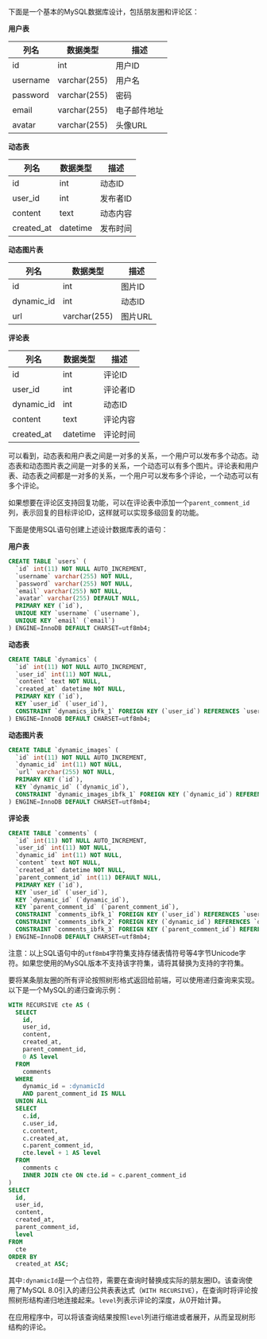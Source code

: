 

下面是一个基本的MySQL数据库设计，包括朋友圈和评论区：

**用户表**

|列名|数据类型|描述|
|---|---|---|
|id|int|用户ID|
|username|varchar(255)|用户名|
|password|varchar(255)|密码|
|email|varchar(255)|电子邮件地址|
|avatar|varchar(255)|头像URL|

**动态表**

|列名|数据类型|描述|
|---|---|---|
|id|int|动态ID|
|user_id|int|发布者ID|
|content|text|动态内容|
|created_at|datetime|发布时间|

**动态图片表**

|列名|数据类型|描述|
|---|---|---|
|id|int|图片ID|
|dynamic_id|int|动态ID|
|url|varchar(255)|图片URL|

**评论表**

|列名|数据类型|描述|
|---|---|---|
|id|int|评论ID|
|user_id|int|评论者ID|
|dynamic_id|int|动态ID|
|content|text|评论内容|
|created_at|datetime|评论时间|

可以看到，动态表和用户表之间是一对多的关系，一个用户可以发布多个动态。动态表和动态图片表之间是一对多的关系，一个动态可以有多个图片。评论表和用户表、动态表之间都是一对多的关系，一个用户可以发布多个评论，一个动态可以有多个评论。

如果想要在评论区支持回复功能，可以在评论表中添加一个`parent_comment_id`列，表示回复的目标评论ID，这样就可以实现多级回复的功能。

下面是使用SQL语句创建上述设计数据库表的语句：

**用户表**

```sql
CREATE TABLE `users` (
  `id` int(11) NOT NULL AUTO_INCREMENT,
  `username` varchar(255) NOT NULL,
  `password` varchar(255) NOT NULL,
  `email` varchar(255) NOT NULL,
  `avatar` varchar(255) DEFAULT NULL,
  PRIMARY KEY (`id`),
  UNIQUE KEY `username` (`username`),
  UNIQUE KEY `email` (`email`)
) ENGINE=InnoDB DEFAULT CHARSET=utf8mb4;
```

**动态表**

```sql
CREATE TABLE `dynamics` (
  `id` int(11) NOT NULL AUTO_INCREMENT,
  `user_id` int(11) NOT NULL,
  `content` text NOT NULL,
  `created_at` datetime NOT NULL,
  PRIMARY KEY (`id`),
  KEY `user_id` (`user_id`),
  CONSTRAINT `dynamics_ibfk_1` FOREIGN KEY (`user_id`) REFERENCES `users` (`id`) ON DELETE CASCADE ON UPDATE CASCADE
) ENGINE=InnoDB DEFAULT CHARSET=utf8mb4;
```

**动态图片表**

```sql
CREATE TABLE `dynamic_images` (
  `id` int(11) NOT NULL AUTO_INCREMENT,
  `dynamic_id` int(11) NOT NULL,
  `url` varchar(255) NOT NULL,
  PRIMARY KEY (`id`),
  KEY `dynamic_id` (`dynamic_id`),
  CONSTRAINT `dynamic_images_ibfk_1` FOREIGN KEY (`dynamic_id`) REFERENCES `dynamics` (`id`) ON DELETE CASCADE ON UPDATE CASCADE
) ENGINE=InnoDB DEFAULT CHARSET=utf8mb4;
```

**评论表**

```sql
CREATE TABLE `comments` (
  `id` int(11) NOT NULL AUTO_INCREMENT,
  `user_id` int(11) NOT NULL,
  `dynamic_id` int(11) NOT NULL,
  `content` text NOT NULL,
  `created_at` datetime NOT NULL,
  `parent_comment_id` int(11) DEFAULT NULL,
  PRIMARY KEY (`id`),
  KEY `user_id` (`user_id`),
  KEY `dynamic_id` (`dynamic_id`),
  KEY `parent_comment_id` (`parent_comment_id`),
  CONSTRAINT `comments_ibfk_1` FOREIGN KEY (`user_id`) REFERENCES `users` (`id`) ON DELETE CASCADE ON UPDATE CASCADE,
  CONSTRAINT `comments_ibfk_2` FOREIGN KEY (`dynamic_id`) REFERENCES `dynamics` (`id`) ON DELETE CASCADE ON UPDATE CASCADE,
  CONSTRAINT `comments_ibfk_3` FOREIGN KEY (`parent_comment_id`) REFERENCES `comments` (`id`) ON DELETE CASCADE ON UPDATE CASCADE
) ENGINE=InnoDB DEFAULT CHARSET=utf8mb4;
```

注意：以上SQL语句中的`utf8mb4`字符集支持存储表情符号等4字节Unicode字符。如果您使用的MySQL版本不支持该字符集，请将其替换为支持的字符集。


要将某条朋友圈的所有评论按照树形格式返回给前端，可以使用递归查询来实现。以下是一个MySQL的递归查询示例：

```sql
WITH RECURSIVE cte AS (
  SELECT
    id,
    user_id,
    content,
    created_at,
    parent_comment_id,
    0 AS level
  FROM
    comments
  WHERE
    dynamic_id = :dynamicId
    AND parent_comment_id IS NULL
  UNION ALL
  SELECT
    c.id,
    c.user_id,
    c.content,
    c.created_at,
    c.parent_comment_id,
    cte.level + 1 AS level
  FROM
    comments c
    INNER JOIN cte ON cte.id = c.parent_comment_id
)
SELECT
  id,
  user_id,
  content,
  created_at,
  parent_comment_id,
  level
FROM
  cte
ORDER BY
  created_at ASC;
```

其中`:dynamicId`是一个占位符，需要在查询时替换成实际的朋友圈ID。该查询使用了MySQL 8.0引入的递归公共表表达式（`WITH RECURSIVE`），在查询时将评论按照树形结构递归地连接起来。`level`列表示评论的深度，从0开始计算。

在应用程序中，可以将该查询结果按照`level`列进行缩进或者展开，从而呈现树形结构的评论。